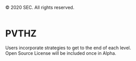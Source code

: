 © 2020 SEC. All rights reserved.
<br/><br/>
# PVTHZ 
Users incorporate strategies to get to the end of each level.<br/>
Open Source License will be included once in Alpha.
